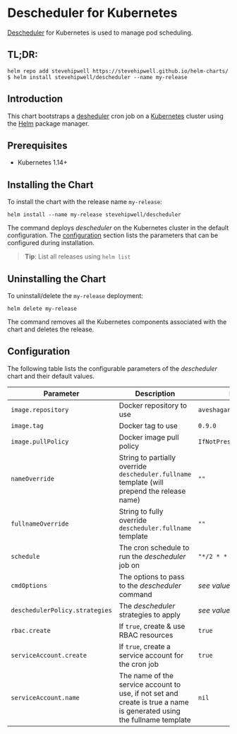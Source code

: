 # Descheduler for Kubernetes

[Descheduler](https://github.com/kubernetes-sigs/descheduler/) for Kubernetes is used to manage pod scheduling.

## TL;DR:

```shell
helm repo add stevehipwell https://stevehipwell.github.io/helm-charts/
$ helm install stevehipwell/descheduler --name my-release
```

## Introduction

This chart bootstraps a [desheduler](https://github.com/kubernetes-sigs/descheduler/) cron job on a [Kubernetes](http://kubernetes.io) cluster using the [Helm](https://helm.sh) package manager.

## Prerequisites

- Kubernetes 1.14+

## Installing the Chart

To install the chart with the release name `my-release`:

```shell
helm install --name my-release stevehipwell/descheduler
```

The command deploys _descheduler_ on the Kubernetes cluster in the default configuration. The [configuration](#configuration) section lists the parameters that can be configured during installation.

> **Tip**: List all releases using `helm list`

## Uninstalling the Chart

To uninstall/delete the `my-release` deployment:

```shell
helm delete my-release
```

The command removes all the Kubernetes components associated with the chart and deletes the release.

## Configuration

The following table lists the configurable parameters of the _descheduler_ chart and their default values.

| Parameter                      | Description                                                                                                           | Default                    |
| ------------------------------ | --------------------------------------------------------------------------------------------------------------------- | -------------------------- |
| `image.repository`             | Docker repository to use                                                                                              | `aveshagarwal/descheduler` |
| `image.tag`                    | Docker tag to use                                                                                                     | `0.9.0`                    |
| `image.pullPolicy`             | Docker image pull policy                                                                                              | `IfNotPresent`             |
| `nameOverride`                 | String to partially override `descheduler.fullname` template (will prepend the release name)                          | `""`                       |
| `fullnameOverride`             | String to fully override `descheduler.fullname` template                                                              | `""`                       |
| `schedule`                     | The cron schedule to run the _descheduler_ job on                                                                     | `"*/2 * * * *"`            |
| `cmdOptions`                   | The options to pass to the _descheduler_ command                                                                      | _see values.yaml_          |
| `deschedulerPolicy.strategies` | The _descheduler_ strategies to apply                                                                                 | _see values.yaml_          |
| `rbac.create`                  | If `true`, create & use RBAC resources                                                                                | `true`                     |
| `serviceAccount.create`        | If `true`, create a service account for the cron job                                                                  | `true`                     |
| `serviceAccount.name`          | The name of the service account to use, if not set and create is true a name is generated using the fullname template | `nil`                      |
